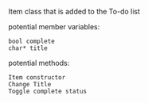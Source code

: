 Item class that is added to the To-do list

potential member variables:
```
bool complete
char* title
```

potential methods:
```
Item constructor
Change Title
Toggle complete status
```
